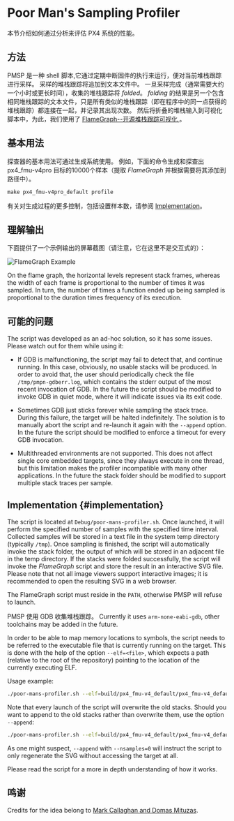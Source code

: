 # Poor Man's Sampling Profiler

本节介绍如何通过分析来评估 PX4 系统的性能。

## 方法

PMSP 是一种 shell 脚本,它通过定期中断固件的执行来运行，便对当前堆栈跟踪进行采样。 采样的堆栈跟踪将追加到文本文件中。 一旦采样完成（通常需要大约一个小时或更长时间），收集的堆栈跟踪将 *folded*。 *folding* 的结果是另一个包含相同堆栈跟踪的文本文件，只是所有类似的堆栈跟踪（即在程序中的同一点获得的堆栈跟踪）都连接在一起，并记录其出现次数。 然后将折叠的堆栈输入到可视化脚本中，为此，我们使用了 [FlameGraph--开源堆栈跟踪可视化 ](http://www.brendangregg.com/flamegraphs.html)。

## 基本用法

探查器的基本用法可通过生成系统使用。 例如，下面的命令生成和探查出 px4_fmu-v4pro 目标的10000个样本（提取 *FlameGraph* 并根据需要将其添加到路径中）。

    make px4_fmu-v4pro_default profile
    

有关对生成过程的更多控制，包括设置样本数，请参阅 [Implementation](#implementation)。

## 理解输出

下面提供了一个示例输出的屏幕截图（请注意，它在这里不是交互式的）：

![FlameGraph Example](../../assets/flamegraph-example.png)

On the flame graph, the horizontal levels represent stack frames, whereas the width of each frame is proportional to the number of times it was sampled. In turn, the number of times a function ended up being sampled is proportional to the duration times frequency of its execution.

## 可能的问题

The script was developed as an ad-hoc solution, so it has some issues. Please watch out for them while using it:

* If GDB is malfunctioning, the script may fail to detect that, and continue running. In this case, obviously, no usable stacks will be produced. In order to avoid that, the user should periodically check the file `/tmp/pmpn-gdberr.log`, which contains the stderr output of the most recent invocation of GDB. In the future the script should be modified to invoke GDB in quiet mode, where it will indicate issues via its exit code.

* Sometimes GDB just sticks forever while sampling the stack trace. During this failure, the target will be halted indefinitely. The solution is to manually abort the script and re-launch it again with the `--append` option. In the future the script should be modified to enforce a timeout for every GDB invocation.

* Multithreaded environments are not supported. This does not affect single core embedded targets, since they always execute in one thread, but this limitation makes the profiler incompatible with many other applications. In the future the stack folder should be modified to support multiple stack traces per sample.

## Implementation {#implementation}

The script is located at `Debug/poor-mans-profiler.sh`. Once launched, it will perform the specified number of samples with the specified time interval. Collected samples will be stored in a text file in the system temp directory (typically `/tmp`). Once sampling is finished, the script will automatically invoke the stack folder, the output of which will be stored in an adjacent file in the temp directory. If the stacks were folded successfully, the script will invoke the *FlameGraph* script and store the result in an interactive SVG file. Please note that not all image viewers support interactive images; it is recommended to open the resulting SVG in a web browser.

The FlameGraph script must reside in the `PATH`, otherwise PMSP will refuse to launch.

PMSP 使用 GDB 收集堆栈跟踪。 Currently it uses `arm-none-eabi-gdb`, other toolchains may be added in the future.

In order to be able to map memory locations to symbols, the script needs to be referred to the executable file that is currently running on the target. This is done with the help of the option `--elf=<file>`, which expects a path (relative to the root of the repository) pointing to the location of the currently executing ELF.

Usage example:

```bash
./poor-mans-profiler.sh --elf=build/px4_fmu-v4_default/px4_fmu-v4_default.elf --nsamples=30000
```

Note that every launch of the script will overwrite the old stacks. Should you want to append to the old stacks rather than overwrite them, use the option `--append`:

```bash
./poor-mans-profiler.sh --elf=build/px4_fmu-v4_default/px4_fmu-v4_default.elf --nsamples=30000 --append
```

As one might suspect, `--append` with `--nsamples=0` will instruct the script to only regenerate the SVG without accessing the target at all.

Please read the script for a more in depth understanding of how it works.

## 鸣谢

Credits for the idea belong to [Mark Callaghan and Domas Mituzas](https://dom.as/2009/02/15/poor-mans-contention-profiling/).